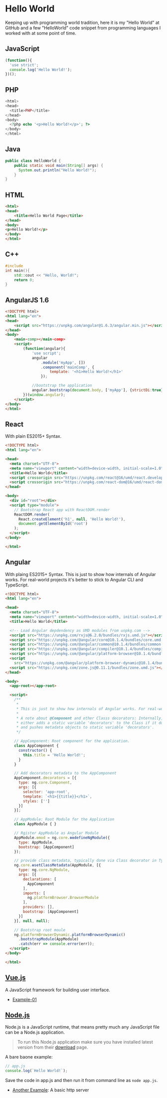 # Hello World
Keeping up with programming world tradition, here it is my "Hello World" at GitHub and a few "HelloWorld" code snippet from programming languages I worked with at some point of time.

## JavaScript
```JavaScript
(function(){
  'use strict';
  console.log('Hello World!');
})();
```

## PHP
```php
<html>
<head>
  <title>PHP</title>
</head>
<body>
  <?php echo '<p>Hello World!</p>'; ?> 
</body>
</html>
```

## Java
```java
public class HelloWorld {
    public static void main(String[] args) {
      System.out.println("Hello World!");
    }
}
```

## HTML
```html
<html>
<head>
    <title>Hello World Page</title>
</head>
<body>
<p>Hello World!</p>
</body>
</html>
```

## C++
```c++
#include 
int main(){
    std::cout << "Hello, World!";
    return 0;
}
```
## AngularJS 1.6

```html
<!DOCTYPE html>
<html lang="en">
<head>
    <script src="https://unpkg.com/angular@1.6.3/angular.min.js"></script>
</head>
<body>
    <main-comp></main-comp>
    <script>
        (function(angular){
            'use script';
            angular
                .module('myApp', [])
                .component('mainComp', {
                    template: '<h1>Hello World!</h1>'
                });

            //bootstrap the application
            angular.bootstrap(document.body, ['myApp'], {strictDi:true});
        })(window.angular);
    </script>
</body>
</html>
```

## React 

With plain ES2015+ Syntax.

```html
<!DOCTYPE html>
<html lang="en">

<head>
  <meta charset="UTF-8">
  <meta name="viewport" content="width=device-width, initial-scale=1.0">
  <title>Hello World</title>
  <script crossorigin src="https://unpkg.com/react@16/umd/react.development.js"></script>
  <script crossorigin src="https://unpkg.com/react-dom@16/umd/react-dom.development.js"></script>
</head>

<body>
  <div id="root"></div>
  <script type="module">
    // Bootstrap React app with ReactDOM.render
    ReactDOM.render(
      React.createElement('h1', null, 'Hello World!'),
      document.getElementById('root')
    );
  </script>
</body>

</html>
```

## Angular 

With plaing ES2015+ Syntax. This is just to show how internals of Angular works. For real-world projects it's better to stick to Angular CLI and TypeScript.

```html
<!DOCTYPE html>
<html lang="en">

<head>
  <meta charset="UTF-8">
  <meta name="viewport" content="width=device-width, initial-scale=1.0">
  <title>Hello World</title>

  <!-- Load Angular depdendency as UMD modules from unpkg.com -->
  <script src="https://unpkg.com/rxjs@6.2.0/bundles/rxjs.umd.js"></script>
  <script src="https://unpkg.com/@angular/core@10.1.4/bundles/core.umd.js"></script>
  <script src="https://unpkg.com/@angular/common@10.1.4/bundles/common.umd.js"></script>
  <script src="https://unpkg.com/@angular/compiler@10.1.4/bundles/compiler.umd.js"></script>
  <script src="https://unpkg.com/@angular/platform-browser@10.1.4/bundles/platform-browser.umd.js"></script>
  <script
    src="https://unpkg.com/@angular/platform-browser-dynamic@10.1.4/bundles/platform-browser-dynamic.umd.js"></script>
  <script src="https://unpkg.com/zone.js@0.11.1/bundles/zone.umd.js"></script>
</head>

<body>
  <app-root></app-root>

  <script>
    /**
     * 
     * This is just to show how internals of Angular works. For real-world projects it's better to stick to Angular CLI and TypeScript.
     *
     * A note about @Component and other Classs decorators: Internally, Angular calls ng.core.ɵsetClassMetadata that
     * either adds a static variable 'decorators' to the Class if it doesn't exists (it shall be there in case Class is extended) 
     * and pushes metadata objects to static variable 'decorators'.
     */

    // AppComponent: Root component for the application.
    class AppComponent {
      constructor() {
        this.title = 'Hello World!';
      }
    }

    // Add decorators metadata to the AppComponent
    AppComponent.decorators = [{
      type: ng.core.Component,
      args: [{
        selector: 'app-root',
        template: `<h1>{{title}}</h1>`,
        styles: ['']
      }]
    }];

    // AppModule: Root Module for the Application
    class AppModule { }

    // Rgister AppModule as Angular Module
    AppModule.ɵmod = ng.core.ɵɵdefineNgModule({
      type: AppModule,
      bootstrap: [AppComponent]
    });

    // provide class metadata, typically done via Class decorator in TypeScript.
    ng.core.ɵsetClassMetadata(AppModule, [{
      type: ng.core.NgModule,
      args: [{
        declarations: [
          AppComponent
        ],
        imports: [
          ng.platformBrowser.BrowserModule
        ],
        providers: [],
        bootstrap: [AppComponent]
      }]
    }], null, null);

    // Bootstrap root moule
    ng.platformBrowserDynamic.platformBrowserDynamic()
      .bootstrapModule(AppModule)
      .catch(err => console.error(err));
  </script>
</body>

</html>
```

## [Vue.js](https://vuejs.org/)

A JavaScript framework for building user interface.

- [Example-01](examples/vue/vue-01.html)

## [Node.js](https://nodejs.org/)

Node.js is a JavaScript runtime, that means pretty much any JavaScript file can be a Node.js application. 

> To run this Node.js application make sure you have installed latest version from their [download](https://nodejs.org/en/download/) page.

A bare baone example:

```js
// app.js
console.log(`Hello World!`);
```

Save the code in app.js and then run it from command line as `node app.js`.

- [Another Example](examples/nodejs/app-01.js): A basic http server
